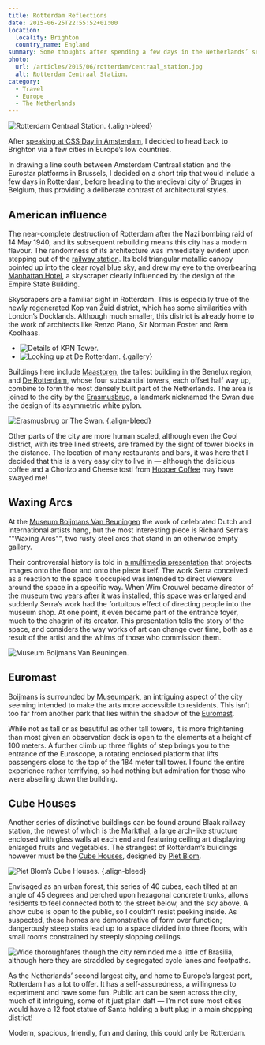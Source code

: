 ```yaml
---
title: Rotterdam Reflections
date: 2015-06-25T22:55:52+01:00
location:
  locality: Brighton
  country_name: England
summary: Some thoughts after spending a few days in the Netherlands’ second city.
photo:
  url: /articles/2015/06/rotterdam/centraal_station.jpg
  alt: Rotterdam Centraal Station.
category:
  - Travel
  - Europe
  - The Netherlands
---
```

![](centraal_station.jpg 'Rotterdam Centraal Station.')
{.align-bleed}

After [speaking at CSS Day in Amsterdam][1], I decided to head back to Brighton via a few cities in Europe’s low countries.

In drawing a line south between Amsterdam Centraal station and the Eurostar platforms in Brussels, I decided on a short trip that would include a few days in Rotterdam, before heading to the medieval city of Bruges in Belgium, thus providing a deliberate contrast of architectural styles.

## American influence

The near-complete destruction of Rotterdam after the Nazi bombing raid of 14 May 1940, and its subsequent rebuilding means this city has a modern flavour. The randomness of its architecture was immediately evident upon stepping out of the [railway station][2]. Its bold triangular metallic canopy pointed up into the clear royal blue sky, and drew my eye to the overbearing [Manhattan Hotel][3], a skyscraper clearly influenced by the design of the Empire State Building.

Skyscrapers are a familiar sight in Rotterdam. This is especially true of the newly regenerated Kop van Zuid district, which has some similarities with London’s Docklands. Although much smaller, this district is already home to the work of architects like Renzo Piano, Sir Norman Foster and Rem Koolhaas.

* ![Details of KPN Tower.](kpn_tower.jpg "KPN Tower.")
* ![Looking up at De Rotterdam.](de_rotterdam.jpg "De Rotterdam.")
  {.gallery}

Buildings here include [Maastoren][4], the tallest building in the Benelux region, and [De Rotterdam][5], whose four substantial towers, each offset half way up, combine to form the most densely built part of the Netherlands. The area is joined to the city by the [Erasmusbrug][6], a landmark nicknamed the Swan due the design of its asymmetric white pylon.

![](erasmusbrug.jpg 'Erasmusbrug or The Swan.')
{.align-bleed}

Other parts of the city are more human scaled, although even the Cool district, with its tree lined streets, are framed by the sight of tower blocks in the distance. The location of many restaurants and bars, it was here that I decided that this is a very easy city to live in — although the delicious coffee and a Chorizo and Cheese tosti from [Hooper Coffee][7] may have swayed me!

## Waxing Arcs

At the [Museum Boijmans Van Beuningen][8] the work of celebrated Dutch and international artists hang, but the most interesting piece is Richard Serra’s ""Waxing Arcs"", two rusty steel arcs that stand in an otherwise empty gallery.

Their controversial history is told in [a multimedia presentation][9] that projects images onto the floor and onto the piece itself. The work Serra conceived as a reaction to the space it occupied was intended to direct viewers around the space in a specific way. When Wim Crouwel became director of the museum two years after it was installed, this space was enlarged and suddenly Serra’s work had the fortuitous effect of directing people into the museum shop. At one point, it even became part of the entrance foyer, much to the chagrin of its creator. This presentation tells the story of the space, and considers the way works of art can change over time, both as a result of the artist and the whims of those who commission them.

![](boijmans.jpg 'Museum Boijmans Van Beuningen.')

## Euromast

Boijmans is surrounded by [Museumpark][10], an intriguing aspect of the city seeming intended to make the arts more accessible to residents. This isn’t too far from another park that lies within the shadow of the [Euromast][11].

While not as tall or as beautiful as other tall towers, it is more frightening than most given an observation deck is open to the elements at a height of 100 meters. A further climb up three flights of step brings you to the entrance of the Euroscope, a rotating enclosed platform that lifts passengers close to the top of the 184 meter tall tower. I found the entire experience rather terrifying, so had nothing but admiration for those who were abseiling down the building.

## Cube Houses

Another series of distinctive buildings can be found around Blaak railway station, the newest of which is the Markthal, a large arch-like structure enclosed with glass walls at each end and featuring ceiling art displaying enlarged fruits and vegetables. The strangest of Rotterdam’s buildings however must be the [Cube Houses][12], designed by [Piet Blom][13].

![](cube_houses.jpg 'Piet Blom’s Cube Houses.')
{.align-bleed}

Envisaged as an urban forest, this series of 40 cubes, each tilted at an angle of 45 degrees and perched upon hexagonal concrete trunks, allows residents to feel connected both to the street below, and the sky above. A show cube is open to the public, so I couldn’t resist peeking inside. As suspected, these homes are demonstrative of form over function; dangerously steep stairs lead up to a space divided into three floors, with small rooms constrained by steeply slopping ceilings.

![](road.jpg 'Wide thoroughfares though the city reminded me a little of Brasilia, although here they are straddled by segregated cycle lanes and footpaths.')

As the Netherlands’ second largest city, and home to Europe’s largest port, Rotterdam has a lot to offer. It has a self-assuredness, a willingness to experiment and have some fun. Public art can be seen across the city, much of it intriguing, some of it just plain daft — I’m not sure most cities would have a 12 foot statue of Santa holding a butt plug in a main shopping district!

Modern, spacious, friendly, fun and daring, this could only be Rotterdam.

[1]: https://vimeo.com/130840833
[2]: https://en.wikipedia.org/wiki/Rotterdam_Centraal_railway_station
[3]: https://en.wikipedia.org/wiki/Millennium_Tower_(Rotterdam)
[4]: https://en.wikipedia.org/wiki/Maastoren
[5]: https://en.wikipedia.org/wiki/De_Rotterdam
[6]: https://en.wikipedia.org/wiki/Erasmusbrug
[7]: https://foursquare.com/v/hopper-coffee--bakery/4d302a752748b60c5f03d9a0
[8]: http://www.boijmans.nl/en/
[9]: http://www.boijmans.nl/en/7/calendar-exhibitions/calendaritem/1592/richard-serras-waxing-arcs
[10]: https://en.wikipedia.org/wiki/Museumpark
[11]: https://en.wikipedia.org/wiki/Euromast
[12]: https://en.wikipedia.org/wiki/Cube_house
[13]: https://en.wikipedia.org/wiki/Piet_Blom
